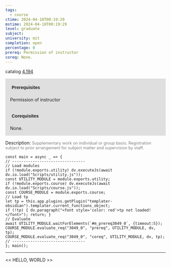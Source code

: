 ```yaml
---
tags:
  - course
ctime: 2024-04-18T00:19:29
mstime: 2024-04-18T00:19:29
level: graduate
subject: 
university: mit
completion: open
percentage: 0
prereq: Permission of instructor
coreq: None.
---
```


catalog [4.194](http://student.mit.edu/catalog/m4a.html#4.194)

<span style="display: block; padding: 15px; background-color: rgb(100, 100, 100, 0.2);"><font id="m_prereq3049_0" style="display: block; font-family: Arial, sans-serif; font-weight: bold; padding: 5px">Prerequisites</font><br><span id="prereq3049_0">Permission of instructor</span></span>
<span style="display: block; padding: 15px; background-color: rgb(100, 100, 100, 0.2);"><font id="m_coreq3049_0" style="display: block; font-family: Arial, sans-serif; font-weight: bold; padding: 5px">Corequisites</font><br><span id="coreq3049_0">None.</span></span>

<font style="">Description:</font>
<font style="color: grey; font-size: 0.8rem;">Supplementary work on individual or group basis. Registration subject to prior arrangement for subject matter and supervision by staff.</font>

```dataviewjs
const main = async _ => {
// --------------------------------
// Load modules
if (!module.exports.utility) dv.executeJs(await dv.io.load("Scripts/utility.js"));
const UTILITY_MODULE = module.exports.utility;
if (!module.exports.course) dv.executeJs(await dv.io.load("Scripts/course.js"));
const COURSE_MODULE = module.exports.course;
// Load tp
let tp = this.app.plugins.getPlugin("templater-obsidian").templater.current_functions_object;
if (!tp) { dv.paragraph("<font style='color: red'>tp not loaded!</font>"); return; }
// Evaluate
await UTILITY_MODULE.waitForElements(`#m_prereq3049_0`, {timeout:5});
COURSE_MODULE.evaluate_req("3049_0", "prereq", UTILITY_MODULE, dv, tp);
COURSE_MODULE.evaluate_req("3049_0", "coreq", UTILITY_MODULE, dv, tp);
// --------------------------------
}; main();
```

---

<< HELLO, WORLD >>

